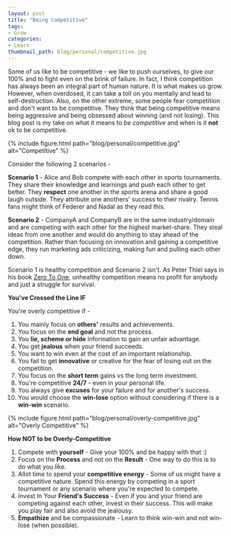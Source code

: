 ```yaml
---
layout: post
title: "Being Competitive"
tags:
- Grow
categories:
- Learn
thumbnail_path: blog/personal/competitive.jpg
---
```


Some of us like to be competitive - we like to push ourselves, to give our 100% and to fight even on the brink of failure. In fact, I think competition has always been an integral part of human nature. It is what makes us grow. However, when overdosed, it can take a toll on you mentally and lead to self-destruction. Also, on the other extreme, some people fear competition and don't want to be competitive. They think that being competitive means being aggressive and being obsessed about winning (and not losing). This blog post is my take on what it means to *be competitive* and when is it **not** ok to be competitive.

{% include figure.html path="blog/personal/competitive.jpg" alt="Competitive" %}

Consider the following 2 scenarios - 

**Scenario 1** - Alice and Bob compete with each other in sports tournaments. They share their knowledge and learnings and push each other to get better. They **respect** one another in the sports arena and share a good laugh outside. They attribute one anothers' success to their rivalry. Tennis fans might think of Federer and Nadal as they read this.

**Scenario 2** - CompanyA and CompanyB are in the same industry/domain and are competing with each other for the highest market-share. They steal ideas from one another and would do anything to stay ahead of the competition. Rather than focusing on innovation and gaining a competitive edge, they run marketing ads criticizing, making fun and pulling each other down.

Scenario 1 is healthy competition and Scenario 2 isn't. As Peter Thiel says in his book [Zero To One](https://www.amazon.com/Zero-One-Notes-Startups-Future/dp/0804139296/ref=sr_1_1), unhealthy competition means no profit for anybody and just a struggle for survival.

**You've Crossed the Line IF**
 
You're overly competitive if - 

1. You mainly focus on **others'** results and achievements.
2. You focus on the **end goal** and not the process.
3. You **lie, scheme or hide** information to gain an unfair advantage.
4. You get **jealous** when your friend succeeds.
5. You want to win even at the cost of an important relationship.
6. You fail to get **innovative** or creative for the fear of losing out on the competition.
7. You focus on the **short term** gains vs the long term investment. 
8. You're competitive **24/7** - even in your personal life.
9. You always give **excuses** for your failure and for another's success.
10. You would choose the **win-lose** option without considering if there is a **win-win** scenario.
 
{% include figure.html path="blog/personal/overly-competitive.jpg" alt="Overly Competitive" %}

**How NOT to be Overly-Competitive**

1. Compete with **yourself** - Give your 100% and be happy with that :)
2. Focus on the **Process** and not on the **Result** - One way to do this is to do what you like.
3. Allot time to spend your **competitive energy** - Some of us might have a competitive nature. Spend this energy by competing in a sport tournament or any scenario where you're expected to compete.
4. Invest In Your **Friend's Success** - Even if you and your friend are competing against each other, invest in their success. This will make you play fair and also avoid the jealousy.
5. **Empathize** and be compassionate - Learn to think win-win and not win-lose (when possible).
